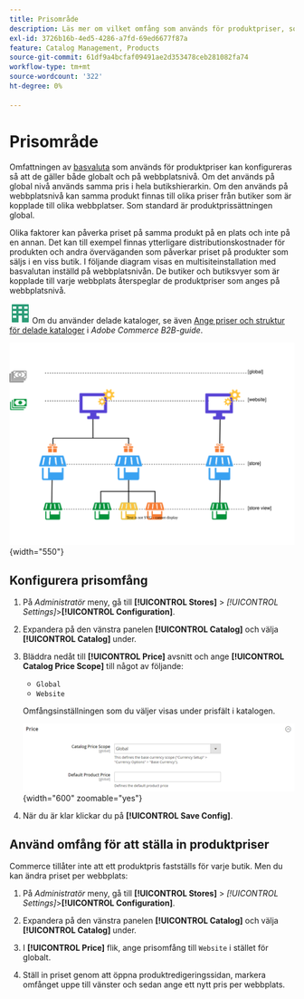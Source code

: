 ```yaml
---
title: Prisområde
description: Läs mer om vilket omfång som används för produktpriser, som kan konfigureras för att gälla både globalt och på webbplatsnivå.
exl-id: 3726b16b-4ed5-4286-a7fd-69ed6677f87a
feature: Catalog Management, Products
source-git-commit: 61df9a4bcfaf09491ae2d353478ceb281082fa74
workflow-type: tm+mt
source-wordcount: '322'
ht-degree: 0%

---
```


# Prisområde

Omfattningen av [basvaluta](../stores-purchase/currency-configuration.md) som används för produktpriser kan konfigureras så att de gäller både globalt och på webbplatsnivå. Om det används på global nivå används samma pris i hela butikshierarkin. Om den används på webbplatsnivå kan samma produkt finnas till olika priser från butiker som är kopplade till olika webbplatser. Som standard är produktprissättningen global.

Olika faktorer kan påverka priset på samma produkt på en plats och inte på en annan. Det kan till exempel finnas ytterligare distributionskostnader för produkten och andra överväganden som påverkar priset på produkter som säljs i en viss butik. I följande diagram visas en multisiteinstallation med basvalutan inställd på webbplatsnivån. De butiker och butiksvyer som är kopplade till varje webbplats återspeglar de produktpriser som anges på webbplatsnivå.

![Adobe Commerce B2B](../assets/b2b.svg) Om du använder delade kataloger, se även [Ange priser och struktur för delade kataloger](../b2b/catalog-shared-pricing-structure.md) i _Adobe Commerce B2B-guide_.

![Diagram över prisomfång](./assets/catalog-price-scope.svg){width="550"}

## Konfigurera prisomfång

1. På _Administratör_ meny, gå till **[!UICONTROL Stores]** > _[!UICONTROL Settings]_>**[!UICONTROL Configuration]**.

1. Expandera på den vänstra panelen **[!UICONTROL Catalog]** och välja **[!UICONTROL Catalog]** under.

1. Bläddra nedåt till **[!UICONTROL Price]** avsnitt och ange **[!UICONTROL Catalog Price Scope]** till något av följande:

   - `Global`
   - `Website`

   Omfångsinställningen som du väljer visas under prisfält i katalogen.

   ![Katalogprisomfång](./assets/catalog-price.png){width="600" zoomable="yes"}

1. När du är klar klickar du på **[!UICONTROL Save Config]**.

## Använd omfång för att ställa in produktpriser

Commerce tillåter inte att ett produktpris fastställs för varje butik. Men du kan ändra priset per webbplats:

1. På _Administratör_ meny, gå till **[!UICONTROL Stores]** > _[!UICONTROL Settings]_>**[!UICONTROL Configuration]**.

1. Expandera på den vänstra panelen **[!UICONTROL Catalog]** och välja **[!UICONTROL Catalog]** under.

1. I **[!UICONTROL Price]** flik, ange prisomfång till `Website` i stället för globalt.

1. Ställ in priset genom att öppna produktredigeringssidan, markera omfånget uppe till vänster och sedan ange ett nytt pris per webbplats.
